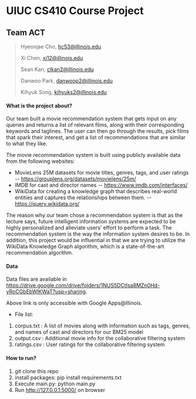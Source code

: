 # UIUC CS410 Course Project
## Team ACT
> Hyeonjae Cho, hc53@illinois.edu
> 
> Xi Chen, xi12@illinois.edu
> 
> Sean Kan, clkan2@illinois.edu
> 
> Danwoo Park, danwoop2@illinois.edu
> 
> Kihyuk Song, kihyuks2@illinois.edu

#### What is the project about?
Our team built a movie recommendation system that gets input on any queries and returns a list of relevant films, along with their corresponding keywords and taglines. The user can then go through the results, pick films that spark their interest, and get a list of recommendations that are similar to what they like.

The movie recommendation system is built using publicly available data from the following websites:
- MovieLens 25M datasets for movie titles, genres, tags, and user ratings
-- https://grouplens.org/datasets/movielens/25m/
- IMDB for cast and director names
-- https://www.imdb.com/interfaces/
- WikiData for creating a knowledge graph that describes real-world entities and captures the relationships between them.
-- https://query.wikidata.org/

The reason why our team chose a recommendation system is that as the lecture says, future intelligent information systems are expected to be highly personalized and alleviate users’ effort to perform a task. The recommendation system is the way the information system desires to be. In addition, this project would be influential in that we are trying to utilize the WikiData Knowledge Graph algorithm, which is a state-of-the-art recommendation algorithm.

#### Data
Data files are available in https://drive.google.com/drive/folders/1NUS5DCtIsa8MZn0Hd-yRoCGbEbWlKWaT?usp=sharing.

Above link is only accessible with Google Apps@Illinois.

- File list:
1) corpus.txt : A list of movies along with information such as tags, genres, and names of cast and directors for our BM25 model
2) output.csv : Additional movie info for the collaborative filtering system
3) ratings.csv : User ratings for the collaborative filtering system 

#### How to run?
1. git clone this repo
2. install packages: pip install requirements.txt
3. Execute main.py: python main.py
4. Run http://127.0.0.1:5000/ on browser
